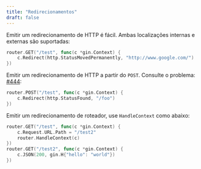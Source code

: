 ```yaml
---
title: "Redirecionamentos"
draft: false
---
```


Emitir um redirecionamento de HTTP é fácil. Ambas localizações internas e externas são suportadas:

```go
router.GET("/test", func(c *gin.Context) {
	c.Redirect(http.StatusMovedPermanently, "http://www.google.com/")
})
```

Emitir um redirecionamento de HTTP a partir do `POST`. Consulte o problema: [#444](https://github.com/gin-gonic/gin/issues/444):

```go
router.POST("/test", func(c *gin.Context) {
	c.Redirect(http.StatusFound, "/foo")
})
```

Emitir um redirecionamento de roteador, use `HandleContext` como abaixo:

``` go
router.GET("/test", func(c *gin.Context) {
    c.Request.URL.Path = "/test2"
    router.HandleContext(c)
})
router.GET("/test2", func(c *gin.Context) {
    c.JSON(200, gin.H{"hello": "world"})
})
```
